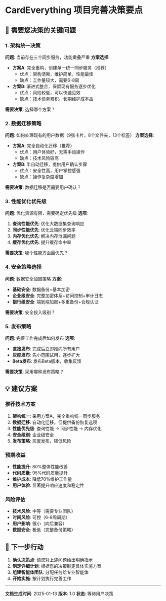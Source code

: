 # CardEverything 项目完善决策要点

## 🎯 需要您决策的关键问题

### 1. 架构统一决策
**问题**: 当前存在三个同步服务，功能重叠严重
**方案选择**:
- **方案A**: 完全重构，创建单一统一同步服务（推荐）
  - 优点：架构清晰，维护简单，性能最佳
  - 缺点：工作量较大，需要6-8周
- **方案B**: 渐进式整合，保留现有服务逐步优化
  - 优点：风险较低，可以快速见效
  - 缺点：技术债务累积，长期维护成本高

**需要决策**: 选择哪个方案？

### 2. 数据迁移策略
**问题**: 如何处理现有的用户数据（9张卡片，8个文件夹，13个标签）
**方案选择**:
- **方案A**: 完全自动化迁移（推荐）
  - 优点：用户体验好，无需手动操作
  - 缺点：技术风险较高
- **方案B**: 半自动迁移，提供用户确认步骤
  - 优点：安全性高，用户掌控感强
  - 缺点：操作复杂度增加

**需要决策**: 数据迁移是否需要用户确认？

### 3. 性能优化优先级
**问题**: 优化资源有限，需要确定优先级
**选项**:
1. **查询性能优先**: 优化大数据集查询响应
2. **同步性能优先**: 优化云端同步效率
3. **内存优化优先**: 解决内存泄漏问题
4. **缓存优化优先**: 提升缓存命中率

**需要决策**: 哪个性能方面最优先？

### 4. 安全策略选择
**问题**: 数据安全加固策略
**方案**:
- **基础安全**: 数据备份+基本加密
- **企业级安全**: 完整加密体系+访问控制+审计日志
- **银行级安全**: 端到端加密+多重备份+合规认证

**需要决策**: 安全投入级别？

### 5. 发布策略
**问题**: 完善工作完成后如何发布
**选项**:
- **直接发布**: 完成后立即推向所有用户
- **灰度发布**: 先小范围试用，逐步扩大
- **Beta发布**: 发布Beta版本，收集反馈

**需要决策**: 采用哪种发布策略？

## 💡 建议方案

### 推荐技术方案
1. **架构统一**: 采用方案A，完全重构统一同步服务
2. **数据迁移**: 自动化迁移，但提供备份恢复选项
3. **性能优先级**: 查询性能 → 同步性能 → 内存优化
4. **安全级别**: 企业级安全
5. **发布策略**: 灰度发布，降低风险

### 预期收益
- **性能提升**: 80%整体性能改善
- **代码质量**: 95%代码质量提升
- **维护成本**: 降低70%维护工作量
- **用户体验**: 显著提升响应速度和稳定性

### 风险评估
- **技术风险**: 中等（需要专业团队）
- **时间风险**: 可控（6-8周周期）
- **用户影响**: 很小（向后兼容）
- **数据安全**: 极低（完整备份策略）

## 📅 下一步行动

1. **确认决策点**: 请您对上述问题给出明确指示
2. **制定详细计划**: 根据您的决策制定具体实施方案
3. **组建智能体团队**: 分配任务给专业智能体
4. **开始实施**: 按计划执行完善工作

---
**文档生成时间**: 2025-01-13
**版本**: 1.0
**状态**: 等待用户决策